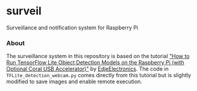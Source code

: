 # surveil
Surveillance and notification system for Raspberry Pi

### About

The surveillance system in this repository is based on the tutorial ["How to Run TensorFlow Lite Object Detection Models on the Raspberry Pi (with Optional Coral USB Accelerator)"](https://github.com/EdjeElectronics/TensorFlow-Lite-Object-Detection-on-Android-and-Raspberry-Pi/blob/master/Raspberry_Pi_Guide.md) by [EdjeElectronics](https://github.com/EdjeElectronics).  The code in `TFLite_detection_webcam.py` comes directly from this tutorial but is slightly modified to save images and enable remote execution.  
